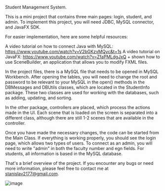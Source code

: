 Student Management System.

This is a mini project that contains three main pages: login, student, and admin. To implement this project, you will need JDBC, MySQL connector, and JavaFX SDK.

For easier implementation, here are some helpful resources:

A video tutorial on how to connect Java with MySQL: https://www.youtube.com/watch?v=V2bGKzvMQyc&t=1s
A video tutorial on JavaFX: https://www.youtube.com/watch?v=ZfaPMLdgJxQ + shown how to use 
SceneBuilder, an application that allows you to modify FXML files.

In the project files, there is a MySQL file that needs to be opened in MySQL Workbench. After opening the tables, you will need to change the root and password to be relevant to your MySQL in the open() methods in the DBMessages and DBUtils classes, which are located in the StudentInfo package. These two classes are used for working with the databases, such as adding, updating, and sorting.

In the other package, controllers are placed, which process the actions made in the UI. Each scene that is loaded on the screen is separated into a different class, although there are still 1-2 scenes that are available in the controller.

Once you have made the necessary changes, the code can be started from the Main Class. If everything is working properly, you should see the login page, which allows two types of users. To connect as an admin, you will need to write "admin" in both the faculty number and egn fields. For students, all information is based in the MySQL database.

That's a brief overview of the project. If you encounter any bugs or need more information, please feel free to contact me at stanislav2177@gmail.com.

![image](https://user-images.githubusercontent.com/91600823/233653024-d089f3e6-b70a-494b-9872-e8139f34e177.png)
